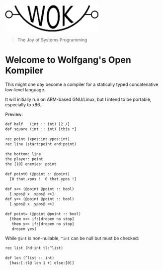 ![Wok](logo.png)

> The Joy of Systems Programming

# Welcome to Wolfgang's Open Kompiler

This might one day become a compiler for a statically typed concatenative low-level language.

It will initially run on ARM-based GNU/Linux, but I intend to be portable, especially to x86.

Preview:

```
def half   (int :: int) [2 /]
def square (int :: int) [this *]

rec point (xpos:int ypos:int)
rec line (start:point end:point)

the bottom: line
the player: point
the [10] enemies: point

def point0 (@point :: @point)
  [0 that.xpos !  0 that.ypos !]

def x<> (@point @point :: bool)
  [.xpos@ x .xpos@ <>]
def y<> (@point @point :: bool)
  [.ypos@ x .ypos@ <>]

def point= (@point @point :: bool)
  [them x<> if:[dropem no stop]
   them y<> if:[dropem no stop]
   dropem yes]
```

While `@int` is non-nullable, `^int` can be null but must be checked:

```
rec list (hd:int tl:^list)

def len (^list :: int)
  [has:[.tl@ len 1 +] else:[0]]
```
